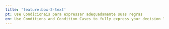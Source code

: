 ```yaml
---
title: 'feature:box-2-text'
pt: Use Condicionais para expressar adequadamente suas regras
en: Use Conditions and Condition Cases to fully express your decision logic
---
```


